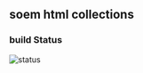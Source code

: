 ## soem html collections

### build Status

![status](https://www.travis-ci.org/json-HB/htmlCollect.svg?branch=master)
